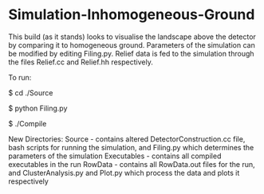 # Simulation-Inhomogeneous-Ground

This build (as it stands) looks to visualise the landscape above the detector by comparing it to homogeneous ground. Parameters of the simulation can be modified by editing Filing.py. Relief data is fed to the simulation through the files Relief.cc and Relief.hh respectively. 

To run:

$ cd ./Source

$ python Filing.py

$ ./Compile


New Directories:
Source - contains altered DetectorConstruction.cc file, bash scripts for running the simulation, and Filing.py which determines the parameters of the simulation
Executables - contains all compiled executables in the run
RowData - contains all RowData.out files for the run, and ClusterAnalysis.py and Plot.py which process the data and plots it respectively



